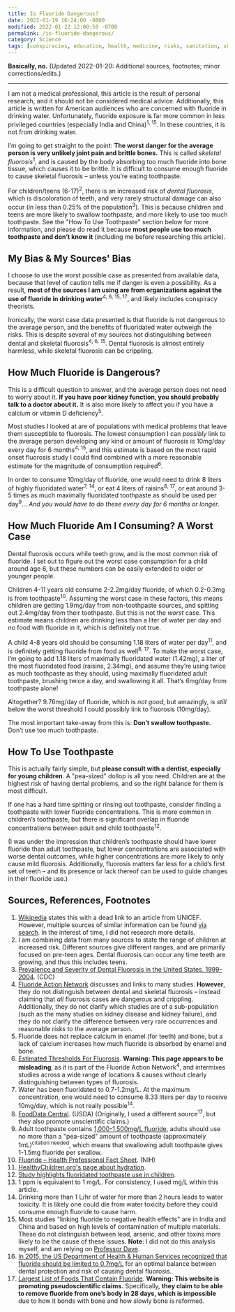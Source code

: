 ```yaml
---
title: Is Fluoride Dangerous?
date: 2022-01-19 16:24:00 -0800
modified: 2022-01-22 12:00:59 -0700
permalink: /is-fluoride-dangerous/
category: Science
tags: [conspiracies, education, health, medicine, risks, sanitation, skeletal]
---
```


**Basically, no.** (Updated 2022-01-20: Additional sources, footnotes; minor corrections/edits.)

---

I am not a medical professional, this article is the result of personal research, and it should not be considered medical advice. Additionally, this article is written for American audiences who are concerned with fluoride in drinking water. Unfortunately, fluoride exposure is far more common in less privileged countries (especially India and China)<sup>1, 15</sup>. In these countries, it is not from drinking water.

I’m going to get straight to the point: **The worst danger for the average person is very unlikely joint pain and brittle bones.** This is called _skeletal fluorosis_<sup>1</sup>, and is caused by the body absorbing too much fluoride into bone tissue, which causes it to be brittle. It is difficult to consume enough fluoride to cause skeletal fluorosis – unless you’re eating toothpaste.

For children/teens (6-17)<sup>2</sup>, there is an increased risk of _dental fluorosis_, which is discoloration of teeth, and very rarely structural damage can also occur (in less than 0.25% of the population<sup>3</sup>). This is because children and teens are more likely to swallow toothpaste, and more likely to use too much toothpaste. See the "How To Use Toothpaste" section below for more information, and please do read it because **most people use too much toothpaste and don’t know it** (including me before researching this article).

## My Bias & My Sources' Bias

I choose to use the worst possible case as presented from available data, because that level of caution tells me if danger is even a possibility. As a result, **most of the sources I am using are from organizations against the use of fluoride in drinking water**<sup>4, 6, 15, 17</sup>, and likely includes conspiracy theorists.

Ironically, the worst case data presented is that fluoride is not dangerous to the average person, and the benefits of fluoridated water outweigh the risks. This is despite several of my sources not distinguishing between dental and skeletal fluorosis<sup>4, 6, 15</sup>. Dental fluorosis is almost entirely harmless, while skeletal fluorosis can be crippling.

## How Much Fluoride is Dangerous?

This is a difficult question to answer, and the average person does not need to worry about it. **If you have poor kidney function, you should probably talk to a doctor about it.** It is also more likely to affect you if you have a calcium or vitamin D deficiency<sup>5</sup>.

Most studies I looked at are of populations with medical problems that leave them susceptible to fluorosis. The lowest consumption I can _possibly_ link to the average person developing any kind or amount of fluorosis is 10mg/day every day for 6 months<sup>4, 15</sup>, and this estimate is based on the most rapid onset fluorosis study I could find combined with a more reasonable estimate for the magnitude of consumption required<sup>6</sup>.

In order to consume 10mg/day of fluoride, one would need to drink 8 liters of highly fluoridated water<sup>7, 14</sup>, or eat 4 liters of raisins<sup>8, 17</sup>, or eat around 3-5 times as much maximally fluoridated toothpaste as should be used per day<sup>9</sup>… _And you would have to do these every day for 6 months or longer_.

## How Much Fluoride Am I Consuming? A Worst Case

Dental fluorosis occurs while teeth grow, and is the most common risk of fluoride. I set out to figure out the worst case consumption for a child around age 6, but these numbers can be easily extended to older or younger people.

Children 4-11 years old consume 2-2.2mg/day fluoride, of which 0.2-0.3mg is from toothpaste<sup>10</sup>. Assuming the worst case in these factors, this means children are getting 1.9mg/day from non-toothpaste sources, and spitting out 2.4mg/day from their toothpaste. But this is not the _worst_ case. This estimate means children are drinking less than a liter of water per day and no food with fluoride in it, which is definitely not true.

A child 4-8 years old should be consuming 1.18 liters of water per day<sup>11</sup>, and is definitely getting fluoride from food as well<sup>8, 17</sup>. To make the worst case, I’m going to add 1.18 liters of maximally fluoridated water (1.42mg), a liter of the most fluoridated food (raisins, 2.34mg), and assume they’re using twice as much toothpaste as they should, using maximally fluoridated adult toothpaste, brushing twice a day, and swallowing it all. That’s 6mg/day from toothpaste alone!

Altogether? 9.76mg/day of fluoride, which is _not good_, but amazingly, is _still_ below the worst threshold I could possibly link to fluorosis (10mg/day).

The most important take-away from this is: **Don’t swallow toothpaste.** Don’t use too much toothpaste.

## How To Use Toothpaste

This is actually fairly simple, but **please consult with a dentist, especially for young children**. A "pea-sized" dollop is all you need. Children are at the highest risk of having dental problems, and so the right balance for them is most difficult.

If one has a hard time spitting or rinsing out toothpaste, consider finding a toothpaste with lower fluoride concentrations. This is more common in children’s toothpaste, but there is significant overlap in fluoride concentrations between adult and child toothpaste<sup>12</sup>.

(I was under the impression that children’s toothpaste should have lower fluoride than adult toothpaste, but lower concentrations are associated with worse dental outcomes, while higher concentrations are more likely to only cause mild fluorosis. Additionally, fluorosis matters far less for a child’s first set of teeth – and its presence or lack thereof can be used to guide changes in their fluoride use.)

## Sources, References, Footnotes

1. [Wikipedia](https://en.wikipedia.org/wiki/Skeletal_fluorosis#Epidemiology) states this with a dead link to an article from UNICEF. However, multiple sources of similar information can be found [via search](https://www.google.com/search?q=where+is+skeletal+fluorosis+endemic). In the interest of time, I did not research more details.
2. I am combining data from many sources to state the range of children at increased risk. Different sources give different ranges, and are primarily focused on pre-teen ages. Dental fluorosis can occur any time teeth are growing, and thus this includes teens.
3. [Prevalence and Severity of Dental Fluorosis in the United States, 1999-2004](https://www.cdc.gov/nchs/products/databriefs/db53.htm). (CDC)
4. [Fluoride Action Network](https://fluoridealert.org/issues/health/skeletal_fluorosis/) discusses and links to many studies. **However**, they do not distinguish between dental and skeletal fluorosis – instead claiming that _all_ fluorosis cases are dangerous and crippling. Additionally, they do not clarify which studies are of a sub-population (such as the many studies on kidney disease and kidney failure), and they do not clarify the difference between very rare occurrences and reasonable risks to the average person.
5. Fluoride does not replace calcium in enamel (for teeth) and bone, but a lack of calcium increases how much fluoride is absorbed by enamel and bone.
6. [Estimated Thresholds For Fluorosis](https://fluoridealert.org/studies/skeletal_fluorosis04_/). **Warning: This page appears to be misleading**, as it is part of the Fluoride Action Network<sup>4</sup>, and intermixes studies across a wide range of locations & causes without clearly distinguishing between types of fluorosis.
7.  Water has been fluoridated to 0.7-1.2mg/L. At the maximum concentration, one would need to consume 8.33 liters per day to receive 10mg/day, which is not really possible<sup>14</sup>.
8. [FoodData Central](https://fdc.nal.usda.gov/fdc-app.html#/?component=1099). (USDA) (Originally, I used a different source<sup>17</sup>, but they also promote unscientific claims.)
9. Adult toothpaste contains [1,000-1,500mg/L fluoride](https://www.cdc.gov/fluoridation/basics/fluoride-products.html), adults should use no more than a "pea-sized" amount of toothpaste (approximately 1mL)<sup>citation needed</sup>, which means that swallowing adult toothpaste gives 1-1.5mg fluoride per swallow.
10. [Fluoride – Health Professional Fact Sheet](https://ods.od.nih.gov/factsheets/Fluoride-HealthProfessional/). (NIH)
11. [HealthyChildren.org's page about hydration](https://www.healthychildren.org/English/healthy-living/nutrition/Pages/Choose-Water-for-Healthy-Hydration.aspx).
12. [Study highlights fluoridated toothpaste use in children](https://www.nature.com/articles/sj.bdj.2010.125).
13. 1 ppm is equivalent to 1 mg/L. For consistency, I used mg/L within this article.
14. Drinking more than 1 L/hr of water for more than 2 hours leads to water toxicity. It is likely one could die from water toxicity before they could consume enough fluoride to cause harm.
15. Most studies "linking fluoride to negative health effects" are in India and China and based on high levels of contamination of multiple materials. These do not distinguish between lead, arsenic, and other toxins more likely to be the cause of these issues. **Note**: I did not do this analysis myself, and am relying on [Professor Dave](https://www.youtube.com/watch?v=bRnBHml8nto&t=15m52s).
16. [In 2015, the US Department of Health & Human Services recognized that fluoride should be limited to 0.7mg/L](https://www.webmd.com/oral-health/news/20150427/us-lowers-recommended-fluoride-levels-in-drinking-water) for an optimal balance between dental protection and risk of causing dental fluorosis.
17. [Largest List of Foods That Contain Fluoride](https://truthaboutfluoride.com/foods-that-contain-fluoride/). **Warning: This website is promoting pseudoscientific claims.** Specifically, **they claim to be able to remove fluoride from one’s body in 28 days, which is impossible** due to how it bonds with bone and how slowly bone is reformed.
